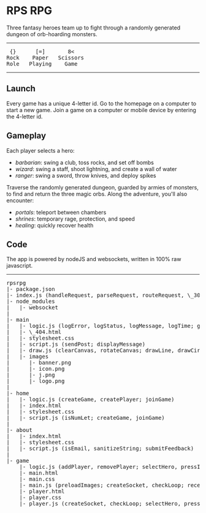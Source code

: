 # RPS RPG

Three fantasy heroes team up to fight through a randomly generated dungeon of orb-hoarding monsters.

---
<pre>
 {}      [=]       8<
Rock    Paper   Scissors
Role   Playing    Game
</pre>
---

## Launch
Every game has a unique 4-letter id. Go to the homepage on a computer to start a new game.
Join a game on a computer or mobile device by entering the 4-letter id.

## Gameplay
Each player selects a hero:
* *barbarian*: swing a club, toss rocks, and set off bombs
* *wizard*: swing a staff, shoot lightning, and create a wall of water
* *ranger*: swing a sword, throw knives, and deploy spikes

Traverse the randomly generated dungeon, guarded by armies of monsters, to find and return the three magic orbs.
Along the adventure, you'll also encounter:
* *portals*: teleport between chambers
* *shrines*: temporary rage, protection, and speed
* *healing*: quickly recover health

## Code
The app is powered by nodeJS and websockets, written in 100% raw javascript. 

---
<pre>
rpsrpg
|- package.json
|- index.js (handleRequest, parseRequest, routeRequest, \_302, \_403, \_404; handleSocket, parseSocket, routeSocket, updateSocket, \_400)
|- node_modules
|   |- websocket
|
|- main
|   |- logic.js (logError, logStatus, logMessage, logTime; getEnvironment, getAsset, getSchema; isNumLet, isBot; renderHTML, sanitizeString, duplicateObject, duplicateArray, overwriteObject, getDistance; generateRandom, rangeRandom, rollRandom, chooseRandom, sortRandom; determineSession)
|   |- \_404.html
|   |- stylesheet.css
|   |- script.js (sendPost; displayMessage)
|   |- draw.js (clearCanvas, rotateCanvas; drawLine, drawCircle, drawTriangle, drawRectangle, drawShape; drawText, drawGradient)
|   |- images
|      |- banner.png
|      |- icon.png
|      |- j.png
|      |- logo.png
|
|- home
|   |- logic.js (createGame, createPlayer; joinGame)
|   |- index.html
|   |- stylesheet.css
|   |- script.js (isNumLet; createGame, joinGame)
|
|- about
|   |- index.html
|   |- stylesheet.css
|   |- script.js (isEmail, sanitizeString; submitFeedback)
|
|- game
    |- logic.js (addPlayer, removePlayer; selectHero, pressInput, releaseInput; triggerMove, untriggerMove, triggerAction, untriggerAction, triggerPause; createMap, createChamber, createCells, createWalls, createDoors, createNeighborConnections, createConnectionPaths; createTemple, createPortal, createShrine, createSpawn; createItem, createOrb, createRangeAttack, createAreaAttack; createCreature, createMonsters, createHero; getNextCoords, getCells, getCollisionSide; resolveEdges, resolveEdge, resolveWalls, resolveWall, resolveCollisions, resolveCollision, resolveAttackCollision, resolveStop, resolveDamage; updateTime, updateNextChamber, updateChamber, updateCreature, updateItem, updateMovement, updateActions, updateAcceleration, updateImage)
    |- main.html
    |- main.css
    |- main.js (preloadImages; createSocket, checkLoop; receivePost; drawPaused, drawChamber, drawOverlay, drawMinimap, drawWalls, drawHero, drawCreature, drawItem)
    |- player.html
    |- player.css
    |- player.js (createSocket, checkLoop; selectHero, pressInput, releaseInput; receivePost; displaySelection, displayInfo, displayHealthBar, displayButtons)
</pre>

